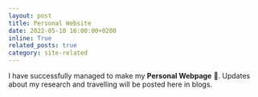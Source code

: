 ```yaml
---
layout: post
title: Personal Website 
date: 2022-05-10 16:00:00+0200
inline: True
related_posts: true
category: site-related
---
```


I have successfully managed to make my **Personal Webpage** 🥳.
Updates about my research and travelling will be posted here in blogs.
<!-- *<span style="color, bold: #F29105 !important">summa cum laude</span>* (the best possible grade)  -->

